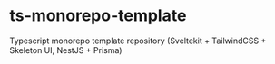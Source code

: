 # ts-monorepo-template
Typescript monorepo template repository (Sveltekit + TailwindCSS + Skeleton UI, NestJS + Prisma)
